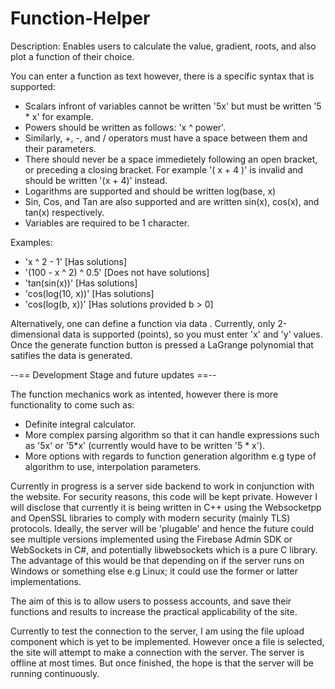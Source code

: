 # Function-Helper

Description:
Enables users to calculate the value, gradient, roots, and also plot a function of their choice.

You can enter a function as text however, there is a specific syntax that is supported:
  - Scalars infront of variables cannot be written '5x' but must be written '5 * x' for example.
  - Powers should be written as follows: 'x ^ power'.
  - Similarly, +, -, and / operators must have a space between them and their parameters.
  - There should never be a space immedietely following an open bracket, or preceding a closing bracket. For example '( x + 4 )' is invalid and should be written '(x + 4)' instead.
  - Logarithms are supported and should be written log(base, x)
  - Sin, Cos, and Tan are also supported and are written sin(x), cos(x), and tan(x) respectively.
  - Variables are required to be 1 character.

Examples:
  - 'x ^ 2 - 1' [Has solutions]
  - '(100 - x ^ 2) ^ 0.5' [Does not have solutions]
  - 'tan(sin(x))' [Has solutions]
  - 'cos(log(10, x))' [Has solutions]
  - 'cos(log(b, x))' [Has solutions provided b > 0]

Alternatively, one can define a function via data . Currently, only 2-dimensional data is supported (points), so you must enter 'x' and 'y' values. Once the generate function button is pressed a LaGrange polynomial that satifies the data is generated.

--== Development Stage and future updates ==--

The function mechanics work as intented, however there is more functionality to come such as:
  - Definite integral calculator.
  - More complex parsing algorithm so that it can handle expressions such as '5x' or '5*x' (currently would have to be written '5 * x').
  - More options with regards to function generation algorithm e.g type of algorithm to use, interpolation parameters.

Currently in progress is a server side backend to work in conjunction with the website.
For security reasons, this code will be kept private. However I will disclose that currently it is being written in C++ using the Websocketpp and OpenSSL libraries to comply with modern security (mainly TLS) protocols.
Ideally, the server will be 'plugable' and hence the future could see multiple versions implemented using the Firebase Admin SDK or WebSockets in C#, and potentially libwebsockets which is a pure C library. The advantage of this would be that depending on if the server runs on Windows or something else e.g Linux; it could use the former or latter implementations.

The aim of this is to allow users to possess accounts, and save their functions and results to increase the practical applicability of the site.

Currently to test the connection to the server, I am using the file upload component which is yet to be implemented. However once a file is selected, the site will attempt to make a connection with the server.
The server is offline at most times. But once finished, the hope is that the server will be running continuously.